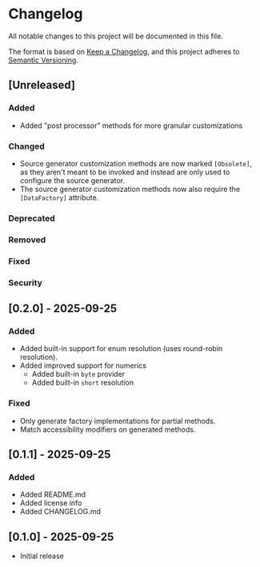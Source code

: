 # Changelog

All notable changes to this project will be documented in this file.

The format is based on [Keep a Changelog](https://keepachangelog.com/en/1.1.0/),
and this project adheres to [Semantic Versioning](https://semver.org/spec/v2.0.0.html).

## [Unreleased]

### Added
- Added "post processor" methods for more granular customizations

### Changed
- Source generator customization methods are now marked `[Obsolete]`, as they aren't meant to be invoked and instead
  are only used to configure the source generator.
- The source generator customization methods now also require the `[DataFactory]` attribute.

### Deprecated

### Removed

### Fixed

### Security

## [0.2.0] - 2025-09-25

### Added
- Added built-in support for enum resolution (uses round-robin resolution).
- Added improved support for numerics
    - Added built-in `byte` provider
    - Added built-in `short` resolution

### Fixed
- Only generate factory implementations for partial methods.
- Match accessibility modifiers on generated methods.

## [0.1.1] - 2025-09-25
### Added
- Added README.md
- Added license info
- Added CHANGELOG.md

## [0.1.0] - 2025-09-25
- Initial release
